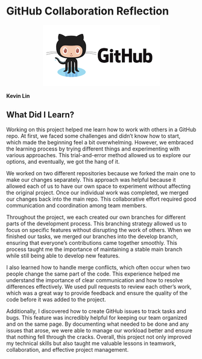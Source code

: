 # GitHub Collaboration Reflection

<div style="text-align: center;">
  <img src="../images/github-logo.png" alt="Docker vs Kubernetes Graphic" />
</div>

**Kevin Lin**

## What Did I Learn?

Working on this project helped me learn how to work with others in a GitHub repo. At first, we faced some challenges and didn’t know how to start, which made the beginning feel a bit overwhelming. However, we embraced the learning process by trying different things and experimenting with various approaches. This trial-and-error method allowed us to explore our options, and eventually, we got the hang of it.

We worked on two different repositories because we forked the main one to make our changes separately. This approach was helpful because it allowed each of us to have our own space to experiment without affecting the original project. Once our individual work was completed, we merged our changes back into the main repo. This collaborative effort required good communication and coordination among team members.

Throughout the project, we each created our own branches for different parts of the development process. This branching strategy allowed us to focus on specific features without disrupting the work of others. When we finished our tasks, we merged our branches into the develop branch, ensuring that everyone’s contributions came together smoothly. This process taught me the importance of maintaining a stable main branch while still being able to develop new features.

I also learned how to handle merge conflicts, which often occur when two people change the same part of the code. This experience helped me understand the importance of clear communication and how to resolve differences effectively. We used pull requests to review each other’s work, which was a great way to provide feedback and ensure the quality of the code before it was added to the project.

Additionally, I discovered how to create GitHub issues to track tasks and bugs. This feature was incredibly helpful for keeping our team organized and on the same page. By documenting what needed to be done and any issues that arose, we were able to manage our workload better and ensure that nothing fell through the cracks. Overall, this project not only improved my technical skills but also taught me valuable lessons in teamwork, collaboration, and effective project management.

